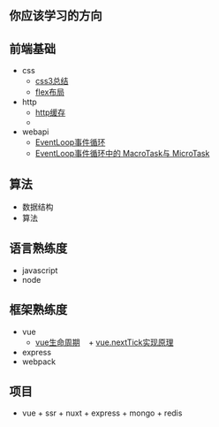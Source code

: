 ## 你应该学习的方向

## 前端基础
+ css
    + [css3总结](https://github.com/sfyr111/blog/issues/1)
    + [flex布局](https://github.com/sfyr111/blog/issues/2)
+ http
    + [http缓存](https://github.com/sfyr111/blog/issues/3)
    + 
+ webapi
    + [EventLoop事件循环](https://github.com/sfyr111/blog/issues/4)
    + [EventLoop事件循环中的 MacroTask与 MicroTask](https://github.com/sfyr111/blog/issues/6)

## 算法
+ 数据结构
+ 算法

## 语言熟练度
+ javascript
+ node

## 框架熟练度
+ vue
    + [vue生命周期](https://github.com/sfyr111/blog/issues/5)
    + [vue.nextTick实现原理](https://github.com/sfyr111/blog/issues/7)
+ express
+ webpack

## 项目
+ vue + ssr + nuxt + express + mongo + redis
